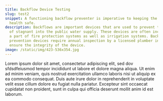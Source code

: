 ```yaml
---
title: Backflow Device Testing
slug: test2
snippet: A functioning backflow preventer is imperative to keeping the public
  health safe.
description: Backflows are important devices that are used to prevent the flow
  of stagnant into the public water supply. These devices are often includes as
  a part of fire protection systems as well as irrigation systems. Backflow
  prevention devices require annual inspection by a licensed plumber in order to
  ensure the integrity of the device.
image: /static/img/423-536x354.jpg
---
```

Lorem ipsum dolor sit amet, consectetur adipiscing elit, sed dov   sfdsdfeiusmod tempor incididunt ut labore et dolore magna aliqua. Ut enim ad minim veniam, quis nostrud exercitation ullamco laboris nisi ut aliquip ex ea commodo consequat. Duis aute irure dolor in reprehenderit in voluptate velit esse cillum dolore eu fugiat nulla pariatur. Excepteur sint occaecat cupidatat non proident, sunt in culpa qui officia deserunt mollit anim id est laborum.